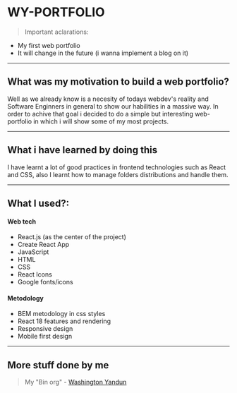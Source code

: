 # WY-PORTFOLIO

> Important aclarations:

-   My first web portfolio
-   It will change in the future (i wanna implement a blog on it)

---

## What was my motivation to build a web portfolio?

Well as we already know is a necesity of todays webdev's reality and Software Enginners in general to show our habilities in a massive way. In order to achive that goal i decided to do a simple but interesting web-portfolio in which i will show some of my most projects.

---

## What i have learned by doing this

I have learnt a lot of good practices in frontend technologies such as React and CSS, also I learnt how to manage folders distributions and handle them.

---

## What I used?:

#### Web tech

-   React.js (as the center of the project)
-   Create React App
-   JavaScript
-   HTML
-   CSS
-   React Icons
-   Google fonts/icons

#### Metodology

-   BEM metodology in css styles
-   React 18 features and rendering
-   Responsive design
-   Mobile first design

---

## More stuff done by me

> My "Bin org" - [Washington Yandun](https://github.com/WMYM-Experimental)
